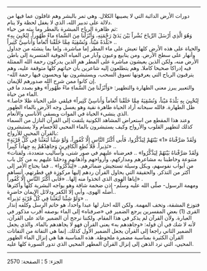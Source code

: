 ------------------------------------------------------------------------

دورات الأرض الدائبة التي لا يصيبها الكلال. وهي تمر بالبشر وهم غافلون عما
فيها من دلالة على تدبير الله، الذي لا يغفل لحظة ولا ينام.  
ثم ظاهرة الرياح المبشرة بالمطر وما يبثه من حياء:  
«وَهُوَ الَّذِي أَرْسَلَ الرِّياحَ بُشْراً بَيْنَ يَدَيْ رَحْمَتِهِ، وَأَنْزَلْنا مِنَ السَّماءِ ماءً طَهُوراً،
لِنُحْيِيَ بِهِ بَلْدَةً مَيْتاً، وَنُسْقِيَهُ مِمَّا خَلَقْنا أَنْعاماً وَأَناسِيَّ كَثِيراً» ..  
والحياة على هذه الأرض كلها تعيش على ماء المطر إما مباشرة، وإما بما ينشئه
من جداول وأنهار على سطح الأرض. ومن ينابيع وعيون وآبار من المياه الجوفية
المتسربة إلى باطن الأرض منه، ولكن الذين يعيشون مباشرة على المطر هم الذين
يدركون رحمة الله الممثلة فيه إدراكا صحيحا كاملا. وهم يتطلعون إليه شاعرين
بأن حياتهم كلها متوقفة عليه، وهم يترقبون الرياح التي يعرفونها تسوق
السحب، ويستبشرون بها ويحسون فيها رحمة الله- إن كانوا ممن شرح الله صدورهم
للإيمان.  
والتعبير يبرز معنى الطهارة والتطهير: «وَأَنْزَلْنا مِنَ السَّماءِ ماءً طَهُوراً» وهو
بصدد ما في الماء من حياة.  
«لِنُحْيِيَ بِهِ بَلْدَةً مَيْتاً، وَنُسْقِيَهُ مِمَّا خَلَقْنا أَنْعاماً وَأَناسِيَّ كَثِيراً» فيلقي على
الحياة ظلا خاصا. ظل الطهارة. فالله سبحانه أراد الحياة طاهرة نقية وهو
يغسل وجه الأرض بالماء الطهور الذي ينشىء الحياة في الموات ويسقي الأناسي
والأنعام.  
وعند هذا المقطع من استعراض المشاهد الكونية يلتفت إلى القرآن النازل من
السماء كذلك لتطهير القلوب والأرواح وكيف يستبشرون بالماء المحيي للأجسام
ولا يستبشرون بالقرآن المحيي للأرواح:  
«وَلَقَدْ صَرَّفْناهُ «1» بَيْنَهُمْ لِيَذَّكَّرُوا، فَأَبى أَكْثَرُ النَّاسِ إِلَّا كُفُوراً، وَلَوْ شِئْنا
لَبَعَثْنا فِي كُلِّ قَرْيَةٍ نَذِيراً. فَلا تُطِعِ الْكافِرِينَ وَجاهِدْهُمْ بِهِ جِهاداً كَبِيراً» ..  
«وَلَقَدْ صَرَّفْناهُ بَيْنَهُمْ لِيَذَّكَّرُوا» .. فعرضناه عليهم في صور شتى، وأساليب متعددة،
ولفتات متنوعة وخاطبنا به مشاعرهم ومداركهم، وأرواحهم وأذهانهم ودخلنا
عليهم به من كل باب من أبواب نفوسهم، وبكل وسيلة تستجيش ضمائرهم..
«لِيَذَّكَّرُوا» .. فما يحتاج الأمر إلى أكثر من التذكر. والحقيقة التي يحاول
القرآن ردهم إليها مركوزة في فطرتهم، أنساهم إياها الهوى الذي اتخذوا منه
إلها.. «فَأَبى أَكْثَرُ النَّاسِ إِلَّا كُفُوراً» .  
ومهمة الرسول- صلّى الله عليه وسلّم- إذن ضخمة شاقة وهو يواجه البشرية كلها
وأكثرها أضله الهوى، وأبى إلا الكفر ودلائل الإيمان حاضرة..  
«وَلَوْ شِئْنا لَبَعَثْنا فِي كُلِّ قَرْيَةٍ نَذِيراً» ..  
فتوزع المشقة، وتخف المهمة. ولكن الله اختار لها عبدا واحدا، هو خاتم الرسل
وكلفه إنذار القرى (1) بعض المفسرين يرجع الضمير في «صرفناه» إلى الماء
بوصفه أقرب مذكور في العبارة. ولأن القرآن لم يذكر في هذا المقام. ولكننا
نرجح أن الضمير عائد على القرآن، لأنه لا شك في أن قوله: «وجاهدهم به» يعنى
القرآن فهو لا يجاهدهم بالماء. والذي يجعل الضمير الثاني راجعا إلى القرآن
يجعل الضمير الأول كذلك. إنما هي التفاتة من التفاتات القرآن الكثيرة
بمناسبة مضمرة ملحوظة. هذه المناسبة هنا هي إنزال الماء الطهور المحيي،
التي ترد الذهن إلى إنزال القرآن المطهر المحيي الذي تدور السورة كلها
عليه.

------------------------------------------------------------------------

الجزء: 5 ¦ الصفحة: 2570
